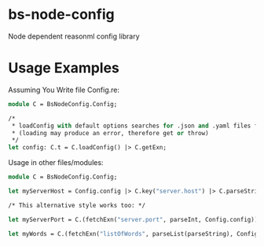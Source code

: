 # bs-node-config
Node dependent reasonml config library



# Usage Examples


Assuming You Write file Config.re:
```ocaml
module C = BsNodeConfig.Config;

/*
 * loadConfig with default options searches for .json and .yaml files from ./config/
 * (loading may produce an error, therefore get or throw)
 */
let config: C.t = C.loadConfig() |> C.getExn;
```

Usage in other files/modules:
```ocaml
module C = BsNodeConfig.Config;

let myServerHost = Config.config |> C.key("server.host") |> C.parseString |> C.getExn;

/* This alternative style works too: */

let myServerPort = C.(fetchExn("server.port", parseInt, Config.config));

let myWords = C.(fetchExn("listOfWords", parseList(parseString), Config.config));
```